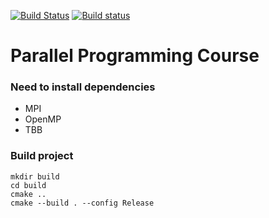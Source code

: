 [![Build Status](https://travis-ci.com/learning-process/parallel_programming_course.svg?branch=master)](https://travis-ci.com/learning-process/parallel_programming_course)
[![Build status](https://ci.appveyor.com/api/projects/status/t46nd9gyt7iirdy8/branch/master?svg=true)](https://ci.appveyor.com/project/allnes/parallel-programming-course/branch/master)

# Parallel Programming Course
### Need to install dependencies
* MPI
* OpenMP
* TBB
### Build project
```
mkdir build
cd build
cmake ..
cmake --build . --config Release
```
